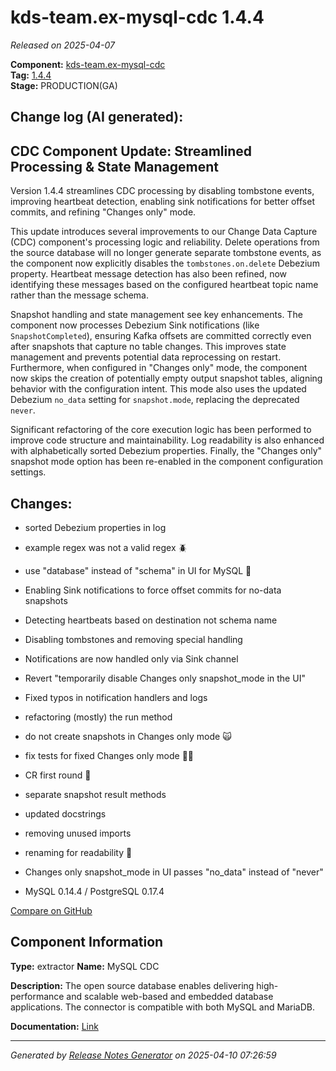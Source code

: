 #  kds-team.ex-mysql-cdc 1.4.4

_Released on 2025-04-07_

**Component:** [kds-team.ex-mysql-cdc](https://github.com/keboola/python-cdc-component)  
**Tag:** [1.4.4](https://github.com/keboola/python-cdc-component/releases/tag/1.4.4)  
**Stage:** PRODUCTION(GA)


## Change log (AI generated):
## CDC Component Update: Streamlined Processing & State Management
Version 1.4.4 streamlines CDC processing by disabling tombstone events, improving heartbeat detection, enabling sink notifications for better offset commits, and refining "Changes only" mode.

This update introduces several improvements to our Change Data Capture (CDC) component's processing logic and reliability. Delete operations from the source database will no longer generate separate tombstone events, as the component now explicitly disables the `tombstones.on.delete` Debezium property. Heartbeat message detection has also been refined, now identifying these messages based on the configured heartbeat topic name rather than the message schema.

Snapshot handling and state management see key enhancements. The component now processes Debezium Sink notifications (like `SnapshotCompleted`), ensuring Kafka offsets are committed correctly even after snapshots that capture no table changes. This improves state management and prevents potential data reprocessing on restart. Furthermore, when configured in "Changes only" mode, the component now skips the creation of potentially empty output snapshot tables, aligning behavior with the configuration intent. This mode also uses the updated Debezium `no_data` setting for `snapshot.mode`, replacing the deprecated `never`.

Significant refactoring of the core execution logic has been performed to improve code structure and maintainability. Log readability is also enhanced with alphabetically sorted Debezium properties. Finally, the "Changes only" snapshot mode option has been re-enabled in the component configuration settings.



## Changes:



- sorted Debezium properties in log 




- example regex was not a valid regex 🪲 




- use "database" instead of "schema" in UI for MySQL 🐬 




- Enabling Sink notifications to force offset commits for no-data snapshots 




- Detecting heartbeats based on destination not schema name 




- Disabling tombstones and removing special handling 




- Notifications are now handled only via Sink channel 




- Revert "temporarily disable Changes only snapshot_mode in the UI" 




- Fixed typos in notification handlers and logs 




- refactoring (mostly) the run method 




- do not create snapshots in Changes only mode 🙀 




- fix tests for fixed Changes only mode 👷‍♂️ 




- CR first round 🥊 




- separate snapshot result methods 




- updated docstrings 




- removing unused imports 




- renaming for readability 👀 




- Changes only snapshot_mode in UI passes "no_data" instead of "never" 




- MySQL 0.14.4 / PostgreSQL 0.17.4 



[Compare on GitHub](https://github.com/keboola/python-cdc-component/compare/1.4.3...1.4.4)



## Component Information
**Type:** extractor
**Name:** MySQL CDC

**Description:** The open source database enables delivering high-performance and scalable web-based and embedded database applications. The connector is compatible with both MySQL and MariaDB.


**Documentation:** [Link](https://help.keboola.com/components/extractors/database/mysql/#mysql-log-based-cdc)



---
_Generated by [Release Notes Generator](https://github.com/keboola/release-notes-generator)
on 2025-04-10 07:26:59_